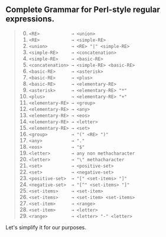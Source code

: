 ## Complete Grammar for Perl-style regular expressions.

>0. `<RE>            → <union>`
>0. `<RE>            → <simple-RE>`
>0. `<union>         → <RE> "|" <simple-RE>`
>0. `<simple-RE>     → <concatenation>`
>0. `<simple-RE>     → <basic-RE>`
>0. `<concatenation> → <simple-RE> <basic-RE>`
>0. `<basic-RE>      → <asterisk>`
>0. `<basic-RE>      → <plus>`
>0. `<basic-RE>      → <elementary-RE>`
>0. `<asterisk>      → <elementary-RE> "*"`
>0. `<plus>          → <elementary-RE> "+"`
>0. `<elementary-RE> → <group>`
>0. `<elementary-RE> → <any>`
>0. `<elementary-RE> → <eos>`
>0. `<elementary-RE> → <letter>`
>0. `<elementary-RE> → <set>`
>0. `<group>         → "(" <RE> ")"`
>0. `<any>           → "."`
>0. `<eos>           → "$"`
>0. `<letter>        → any non methacharacter`
>0. `<letter>        → "\" methacharacter`
>0. `<set>           → <positive-set>`
>0. `<set>           → <negative-set>`
>0. `<positive-set>  → "[" <set-items> "]"`
>0. `<negative-set>  → "[^" <set-items> "]"`
>0. `<set-items>     → <set-item>`
>0. `<set-items>     → <set-item> <set-items>`
>0. `<set-item>      → <range>`
>0. `<set-item>      → <letter>`
>0. `<range>         → <letter> "-" <letter>`

Let's simplify it for our purposes.
